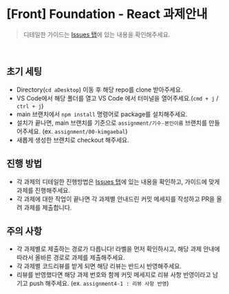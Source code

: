 # [Front] Foundation - React 과제안내

> 디테일한 가이드는 [Issues 탭](https://github.com/wecode-bootcamp-korea/react-assginment/issues)에 있는 내용을 확인해주세요.

<br />

## 초기 세팅
- Directory(`cd aDesktop`) 이동 후 해당 repo를 clone 받아주세요.
- VS Code에서 해당 폴더를 열고 VS Code 에서 터미널을 열어주세요.(`cmd + j` / `ctrl + j`)
- main 브랜치에서 `npm install` 명령어로 package를 설치해주세요.
- 설치가 끝나면, main 브랜치를 기준으로 `assignment/기수-본인이름` 브랜치를 만들어주세요. 
  (ex. `assignment/00-kimgaebal`)
- 새롭게 생성한 브랜치로 checkout 해주세요.

## 진행 방법
- 각 과제의 디테일한 진행방법은 [Issues 탭](https://github.com/wecode-bootcamp-korea/react-assginment/issues)에 있는 내용을 확인하고, 가이드에 맞게 과제를 진행해주세요.
- 각 과제에 대한 작업이 끝나면 각 과제별 안내드린 커밋 메세지를 작성하고 PR을 올려 과제를 제출합니다.

## 주의 사항
- 각 과제별로 제출하는 경로가 다릅니다! 라벨을 먼저 확인하시고, 해당 과제 안내에 따라서 올바른 경로로 과제를 제출해주세요.
- 각 과제별 코드리뷰를 받게 되면 해당 리뷰는 반드시 반영해주세요.
- 리뷰를 반영했다면 해당 과제 번호와 함께 커밋 메세지로 리뷰 사항 반영이라고 남기고 push 해주세요. (ex. `assignment4-1 : 리뷰 사항 반영`)
